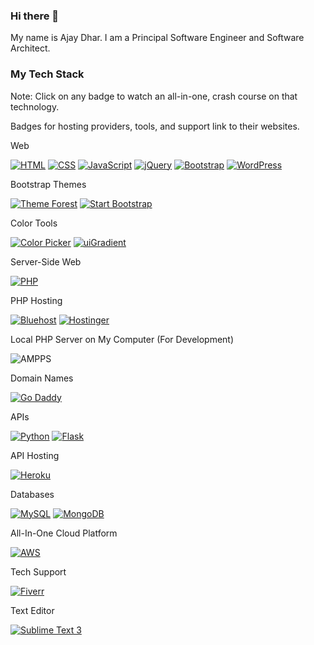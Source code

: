 ### Hi there 👋

My name is Ajay Dhar. I am a Principal Software Engineer and Software Architect.

### My Tech Stack
Note: Click on any badge to watch an all-in-one, crash course on that technology.

Badges for hosting providers, tools, and support link to their websites.

Web

[![HTML](https://img.shields.io/badge/HMTL-ED8B00?style=for-the-badge&logo=html5&logoColor=black)](https://www.youtube.com/watch?v=kDyJN7qQETA)
[![CSS](https://img.shields.io/badge/CSS-F2F4F9?style=for-the-badge&logo=css3&logoColor=black)](https://www.youtube.com/watch?v=CUxH_rWSI1k)
[![JavaScript](https://img.shields.io/badge/JavaScript-F0DB4F?style=for-the-badge&logo=javascript&logoColor=323330)](https://www.youtube.com/watch?v=_cLvpJY2deo&list=PLBA965A22D89CF13B)
[![jQuery](https://img.shields.io/badge/jQuery-007ACC?style=for-the-badge&logo=jquery&logoColor=white)](https://www.youtube.com/watch?v=BWXggB-T1jQ)
[![Bootstrap](https://img.shields.io/badge/Bootstrap-339933?style=for-the-badge&logo=bootstrap&logoColor=white)](https://www.youtube.com/watch?v=Jyvffr3aCp0)
[![WordPress](https://img.shields.io/badge/WordPress-1a202e?style=for-the-badge&logo=wordpress&logoColor=white)](https://www.youtube.com/watch?v=AABmCvjd_iU)

Bootstrap Themes

[![Theme Forest](https://img.shields.io/badge/Theme_Forest-1677FF?style=for-the-badge)](https://themeforest.net/)
[![Start Bootstrap](https://img.shields.io/badge/Start_Bootstrap-e0234e?style=for-the-badge)](https://startbootstrap.com/themes)

Color Tools

[![Color Picker](https://img.shields.io/badge/Color_Picker-007ACC?style=for-the-badge&logoColor=white)](https://www.w3schools.com/colors/colors_picker.asp)
[![uiGradient](https://img.shields.io/badge/uiGradient-F2F4F9?style=for-the-badge&logoColor=black)](https://uigradients.com/#DigitalWater)

Server-Side Web

[![PHP](https://img.shields.io/badge/PHP-231F20?style=for-the-badge&logo=php&logoColor=white)](https://www.youtube.com/watch?v=pWBRjQBWuYA)

PHP Hosting

[![Bluehost](https://img.shields.io/badge/Bluehost-FE7A16?style=for-the-badge&logoColor=white)](https://www.bluehost.com/)
[![Hostinger](https://img.shields.io/badge/Hostinger-1a202e?style=for-the-badge&logo=hostinger&logoColor=white)](https://www.hostinger.com/)

Local PHP Server on My Computer (For Development)

![AMPPS](https://img.shields.io/badge/AMPPS-F0DB4F?style=for-the-badge&logo=apache&logoColor=323330)

Domain Names

[![Go Daddy](https://img.shields.io/badge/Go_Daddy-e0234e?style=for-the-badge&logo=godaddy&logoColor=black)](https://www.godaddy.com/)

APIs

[![Python](https://img.shields.io/badge/Python-087ea4?style=for-the-badge&logo=python&logoColor=white)](https://www.youtube.com/watch?v=H1elmMBnykA)
[![Flask](https://img.shields.io/badge/Flask-1677FF?style=for-the-badge&logo=flask&logoColor=white)](https://www.youtube.com/watch?v=m5TKQF7WJzc)

API Hosting

[![Heroku](https://img.shields.io/badge/Heroku-F2F4F9?style=for-the-badge&logo=heroku&logoColor=orange)](https://www.heroku.com)

Databases

[![MySQL](https://img.shields.io/badge/MySQL-009639?style=for-the-badge&logo=mysql&logoColor=white)](https://www.youtube.com/watch?v=yPu6qV5byu4)
[![MongoDB](https://img.shields.io/badge/MongoDB-ED8B00?style=for-the-badge&logo=mongodb&logoColor=white)](https://www.youtube.com/playlist?list=PL4RCxklHWZ9v2lcat4oEVGQhZg6r4IQGV)

All-In-One Cloud Platform

[![AWS](https://img.shields.io/badge/AWS-7d64ff?style=for-the-badge&logo=amazon-ec2&logoColor=white)](https://aws.amazon.com/)

Tech Support

[![Fiverr](https://img.shields.io/badge/Fiverr-1a202e?style=for-the-badge&logo=fiverr&logoColor=white)](https://www.fiverr.com/)

Text Editor

[![Sublime Text 3](https://img.shields.io/badge/Sublime_Text_3-e0234e?style=for-the-badge&logo=sublimetext)](https://www.sublimetext.com/)
